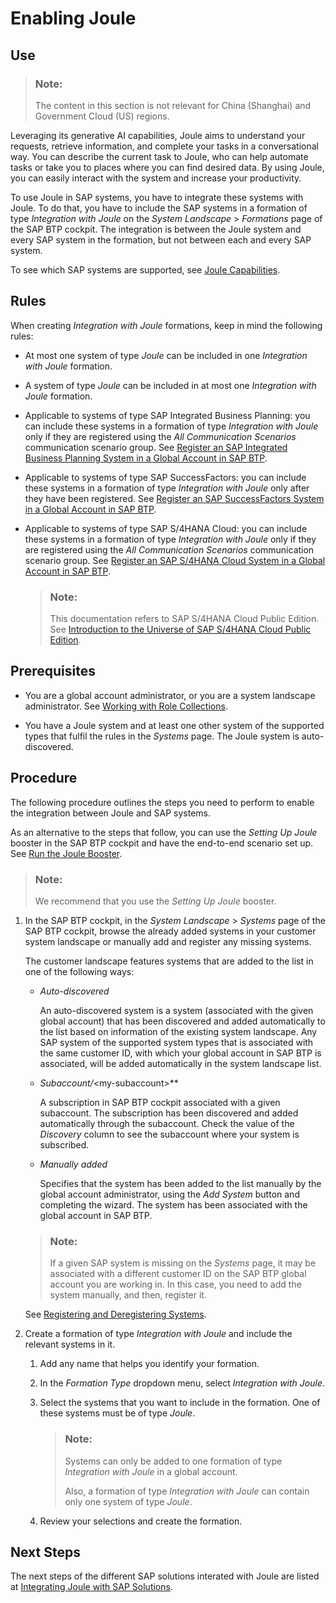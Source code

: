 <!-- loioe208f1fe75b748cb953b9e9db4b91bec -->

# Enabling Joule



<a name="loioe208f1fe75b748cb953b9e9db4b91bec__section_kbh_41c_dwb"/>

## Use

> ### Note:  
> The content in this section is not relevant for China \(Shanghai\) and Government Cloud \(US\) regions.

Leveraging its generative AI capabilities, Joule aims to understand your requests, retrieve information, and complete your tasks in a conversational way. You can describe the current task to Joule, who can help automate tasks or take you to places where you can find desired data. By using Joule, you can easily interact with the system and increase your productivity.

To use Joule in SAP systems, you have to integrate these systems with Joule. To do that, you have to include the SAP systems in a formation of type *Integration with Joule* on the *System Landscape* \> *Formations* page of the SAP BTP cockpit. The integration is between the Joule system and every SAP system in the formation, but not between each and every SAP system.

To see which SAP systems are supported, see [Joule Capabilities](https://help.sap.com/docs/JOULE/cfbd4200de484c19ab9b1333acaeb44e/41de8c499c72413c8e134493686a5348.html).



<a name="loioe208f1fe75b748cb953b9e9db4b91bec__section_h1s_5t2_lcc"/>

## Rules

When creating *Integration with Joule* formations, keep in mind the following rules:

-   At most one system of type *Joule* can be included in one *Integration with Joule* formation.

-   A system of type *Joule* can be included in at most one *Integration with Joule* formation.

-   Applicable to systems of type SAP Integrated Business Planning: you can include these systems in a formation of type *Integration with Joule* only if they are registered using the *All Communication Scenarios* communication scenario group. See [Register an SAP Integrated Business Planning System in a Global Account in SAP BTP](register-an-sap-integrated-business-planning-system-in-a-global-account-in-sap-btp-be85ce0.md).

-   Applicable to systems of type SAP SuccessFactors: you can include these systems in a formation of type *Integration with Joule* only after they have been registered. See [Register an SAP SuccessFactors System in a Global Account in SAP BTP](register-an-sap-successfactors-system-in-a-global-account-in-sap-btp-e956ba2.md).

-   Applicable to systems of type SAP S/4HANA Cloud: you can include these systems in a formation of type *Integration with Joule* only if they are registered using the *All Communication Scenarios* communication scenario group. See [Register an SAP S/4HANA Cloud System in a Global Account in SAP BTP](register-an-sap-s-4hana-cloud-system-in-a-global-account-in-sap-btp-28171b6.md).

    > ### Note:  
    > This documentation refers to SAP S/4HANA Cloud Public Edition. See [Introduction to the Universe of SAP S/4HANA Cloud Public Edition](https://help.sap.com/docs/SAP_S4HANA_CLOUD/f77dde055ecb4541b57787d362c46a36/2962fce53eef47b4b3a8e6c945adafbe.html).




<a name="loioe208f1fe75b748cb953b9e9db4b91bec__section_znb_p1c_dwb"/>

## Prerequisites

-   You are a global account administrator, or you are a system landscape administrator. See [Working with Role Collections](../50-administration-and-ops/working-with-role-collections-393ea0b.md).

-   You have a Joule system and at least one other system of the supported types that fulfil the rules in the *Systems* page. The Joule system is auto-discovered.




<a name="loioe208f1fe75b748cb953b9e9db4b91bec__section_v4q_p1c_dwb"/>

## Procedure

The following procedure outlines the steps you need to perform to enable the integration between Joule and SAP systems.

As an alternative to the steps that follow, you can use the *Setting Up Joule* booster in the SAP BTP cockpit and have the end-to-end scenario set up. See [Run the Joule Booster](https://help.sap.com/docs/JOULE/6189c8655c484916bb8eb767126a653a/34157c476600476cb9180062db6002af.html?version=CLOUD).

> ### Note:  
> We recommend that you use the *Setting Up Joule* booster.

1.  In the SAP BTP cockpit, in the *System Landscape* \> *Systems* page of the SAP BTP cockpit, browse the already added systems in your customer system landscape or manually add and register any missing systems.

    The customer landscape features systems that are added to the list in one of the following ways:

    -   *Auto-discovered*

        An auto-discovered system is a system \(associated with the given global account\) that has been discovered and added automatically to the list based on information of the existing system landscape. Any SAP system of the supported system types that is associated with the same customer ID, with which your global account in SAP BTP is associated, will be added automatically in the system landscape list.

    -   *Subaccount/*<my-subaccount\>**

        A subscription in SAP BTP cockpit associated with a given subaccount. The subscription has been discovered and added automatically through the subaccount. Check the value of the *Discovery* column to see the subaccount where your system is subscribed.

    -   *Manually added*

        Specifies that the system has been added to the list manually by the global account administrator, using the *Add System* button and completing the wizard. The system has been associated with the global account in SAP BTP.


    > ### Note:  
    > If a given SAP system is missing on the *Systems* page, it may be associated with a different customer ID on the SAP BTP global account you are working in. In this case, you need to add the system manually, and then, register it.

    See [Registering and Deregistering Systems](registering-and-deregistering-systems-2ffdaff.md).

2.  Create a formation of type *Integration with Joule* and include the relevant systems in it.

    1.  Add any name that helps you identify your formation.

    2.  In the *Formation Type* dropdown menu, select *Integration with Joule*.

    3.  Select the systems that you want to include in the formation. One of these systems must be of type *Joule*.

        > ### Note:  
        > Systems can only be added to one formation of type *Integration with Joule* in a global account.
        > 
        > Also, a formation of type *Integration with Joule* can contain only one system of type *Joule*.

    4.  Review your selections and create the formation.





<a name="loioe208f1fe75b748cb953b9e9db4b91bec__section_bbm_s3m_vvb"/>

## Next Steps

The next steps of the different SAP solutions interated with Joule are listed at [Integrating Joule with SAP Solutions](https://help.sap.com/docs/JOULE/a566dd86443f447aadfb5dfd9e1b7acc/702f3db8996a4a5bbceb6abd33c3ec69.html).

